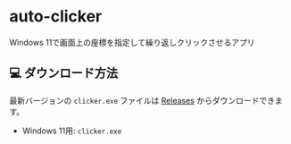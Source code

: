# auto-clicker

Windows 11で画面上の座標を指定して繰り返しクリックさせるアプリ

## 💻 ダウンロード方法

最新バージョンの `clicker.exe` ファイルは [Releases](https://github.com/kuwanomi0/auto-clicker/releases) からダウンロードできます。

- Windows 11用: `clicker.exe`
